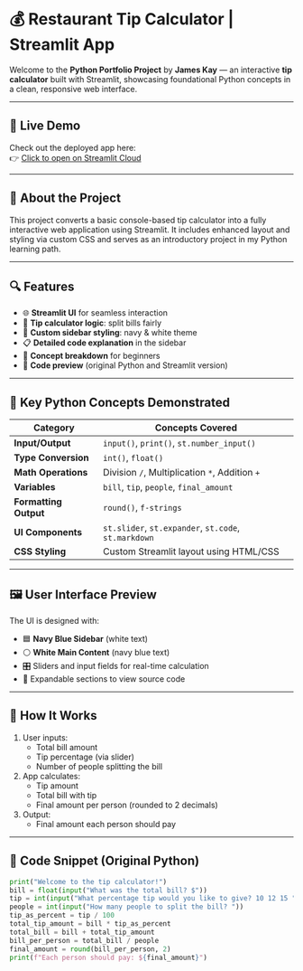 # 💰 Restaurant Tip Calculator | Streamlit App

Welcome to the **Python Portfolio Project** by **James Kay** — an interactive **tip calculator** built with Streamlit, showcasing foundational Python concepts in a clean, responsive web interface.

---

## 🚀 Live Demo
Check out the deployed app here:  
👉 [Click to open on Streamlit Cloud](https://jk-tip-calculator.streamlit.app/)

---

## 📌 About the Project

This project converts a basic console-based tip calculator into a fully interactive web application using Streamlit. It includes enhanced layout and styling via custom CSS and serves as an introductory project in my Python learning path.

---

## 🔍 Features

- 🌐 **Streamlit UI** for seamless interaction
- 🧮 **Tip calculator logic**: split bills fairly
- 🎨 **Custom sidebar styling**: navy & white theme
- 📋 **Detailed code explanation** in the sidebar
- 🧠 **Concept breakdown** for beginners
- 💾 **Code preview** (original Python and Streamlit version)

---

## 🧠 Key Python Concepts Demonstrated

| Category                | Concepts Covered                                       |
|------------------------|--------------------------------------------------------|
| **Input/Output**       | `input()`, `print()`, `st.number_input()`             |
| **Type Conversion**    | `int()`, `float()`                                     |
| **Math Operations**    | Division `/`, Multiplication `*`, Addition `+`         |
| **Variables**          | `bill`, `tip`, `people`, `final_amount`                |
| **Formatting Output**  | `round()`, `f-strings`                                 |
| **UI Components**      | `st.slider`, `st.expander`, `st.code`, `st.markdown`   |
| **CSS Styling**        | Custom Streamlit layout using HTML/CSS                 |

---

## 🖼️ User Interface Preview

The UI is designed with:
- 🟦 **Navy Blue Sidebar** (white text)
- ⚪ **White Main Content** (navy blue text)
- 🎛️ Sliders and input fields for real-time calculation
- 💬 Expandable sections to view source code

---

## 🧪 How It Works

1. User inputs:
   - Total bill amount
   - Tip percentage (via slider)
   - Number of people splitting the bill
2. App calculates:
   - Tip amount
   - Total bill with tip
   - Final amount per person (rounded to 2 decimals)
3. Output:
   - Final amount each person should pay

---

## 🧾 Code Snippet (Original Python)

```python
print("Welcome to the tip calculator!")
bill = float(input("What was the total bill? $"))
tip = int(input("What percentage tip would you like to give? 10 12 15 "))
people = int(input("How many people to split the bill? "))
tip_as_percent = tip / 100
total_tip_amount = bill * tip_as_percent
total_bill = bill + total_tip_amount
bill_per_person = total_bill / people
final_amount = round(bill_per_person, 2)
print(f"Each person should pay: ${final_amount}")
